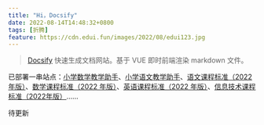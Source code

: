 ```yaml
---
title: "Hi，Docsify"
date: 2022-08-14T14:48:32+0800
tags: [折腾]
feature: https://cdn.edui.fun/images/2022/08/edui123.jpg
---
```


> [Docsify](https://docsify.js.org/#/zh-cn/) 快速生成文档网站。基于 VUE 即时前端渲染 markdown 文件。

已部署一串站点：[小学数学教学助手](https://edui123.com/ebook/xxsx/#/)、[小学语文教学助手](https://edui123.com/ebook/xxyw/#/)、[语文课程标准（2022 年版）](https://edui123.com/ywkb/#/)、[数学课程标准（2022 年版）](https://edui123.com/sxkb/#/)、[英语课程标准（2022 年版）](https://edui123.com/yykb/#/)、[信息技术课程标准（2022年版）](https://edui123.com/xxkb/#/)……

<!--more-->

待更新